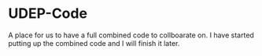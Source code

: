# UDEP-Code
A place for us to have a full combined code to collboarate on. I have started putting up the combined code and I will finish it later. 
